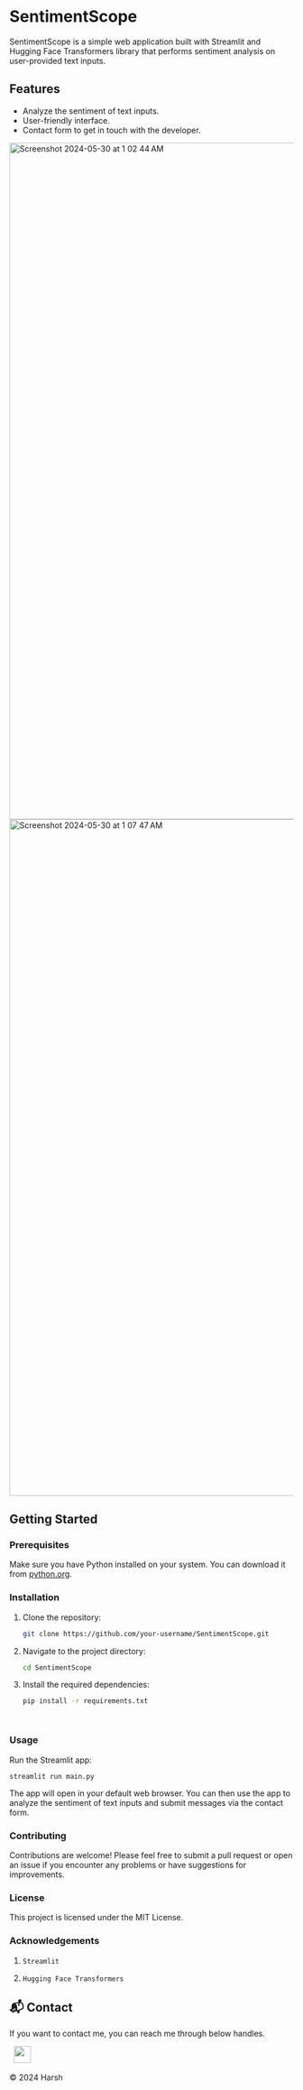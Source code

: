 # SentimentScope

SentimentScope is a simple web application built with Streamlit and Hugging Face Transformers library that performs sentiment analysis on user-provided text inputs.

## Features

- Analyze the sentiment of text inputs.
- User-friendly interface.
- Contact form to get in touch with the developer.


<img width="1200" alt="Screenshot 2024-05-30 at 1 02 44 AM" src="https://github.com/harshk04/Sentiment-Scope/assets/115946158/5ea8d634-c543-4b49-83b3-56e4115d6af9">
<img width="1200" alt="Screenshot 2024-05-30 at 1 07 47 AM" src="https://github.com/harshk04/Sentiment-Scope/assets/115946158/0e02ca3a-a2f1-4cb2-a8c5-ac4a4530f141">


## Getting Started

### Prerequisites

Make sure you have Python installed on your system. You can download it from [python.org](https://www.python.org/downloads/).



### Installation

1. Clone the repository:
   ```sh
   git clone https://github.com/your-username/SentimentScope.git

2. Navigate to the project directory:
   ```sh
   cd SentimentScope
   

4. Install the required dependencies:
   ```sh
   pip install -r requirements.txt


   

### Usage
  Run the Streamlit app:
  
   `streamlit run main.py`

The app will open in your default web browser. You can then use the app to analyze the sentiment of text inputs and submit messages via the contact form.



### Contributing
Contributions are welcome! Please feel free to submit a pull request or open an issue if you encounter any problems or have suggestions for improvements.



### License
This project is licensed under the MIT License.



### Acknowledgements
1. `Streamlit`

2. `Hugging Face Transformers`






<h2>📬 Contact</h2>


If you want to contact me, you can reach me through below handles.

&nbsp;&nbsp;<a href="https://www.linkedin.com/in/harsh-kumawat-069bb324b/"><img src="https://www.felberpr.com/wp-content/uploads/linkedin-logo.png" width="30"></img></a>

© 2024 Harsh
